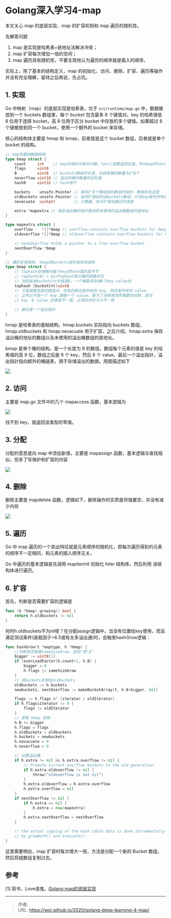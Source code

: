 # Golang深入学习4-map


本文关心 map 的底层实现、map 的扩容机制和 map 遍历的随机性。

<!--more-->

先解答问题

1. map 是实现是哈希表+链地址法解决冲突；
2. map 扩容每次增加一倍的空间；
3. map 遍历具有随机性，不要主观地认为遍历的顺序就是插入的顺序。

实际上，除了基本的结构定义，map 的初始化、访问、删除、扩容、遍历等操作并没有完全理解，留待之后再说，先占坑。

## 1. 实现

Go 中映射（map）的底层实现是哈希表，位于 `src/runtime/map.go` 中，数据被放到一个 buckets 数组里，每个 bucket 包含最多 8 个键值对。key 的哈希值低 8 位用于选择 bucket，高 8 位用于区分 bucket 中存放的多个键值。如果超过 8 个键被放到同一个 bucket，使用一个额外的 bucket 来存储。

核心的结构体主要是 hmap 和 bmap，前者就是这个 bucket 数组，后者就是单个 bucket 的结构。

```go
// map的基础数据结构
type hmap struct {
	count     int	 // map存储的元素对计数，len()函数返回此值，所以map的len()时间复杂度是O(1)
	flags     uint8  
	B         uint8  // buckets数组的长度，也就是桶的数量为2^B个
	noverflow uint16 // 溢出的桶的数量的近似值
	hash0     uint32 // hash种子

	buckets    unsafe.Pointer // 指向2^B个桶组成的数组的指针，数据存在这里
	oldbuckets unsafe.Pointer // 指向扩容前的旧buckets数组，只在map增长时有效
	nevacuate  uintptr        // 计数器，标示扩容后搬迁的进度

	extra *mapextra // 保存溢出桶的指针数组和未使用的溢出桶数组的首地址
}

type mapextra struct {
	overflow    *[]*bmap // overflow contains overflow buckets for hmap.buckets.
	oldoverflow *[]*bmap // oldoverflow contains overflow buckets for hmap.oldbuckets.

	// nextOverflow holds a pointer to a free overflow bucket.
	nextOverflow *bmap
}

// 桶的实现结构, hmap的buckets指针指向该结构
type bmap struct {
	// tophash存储桶内每个key的hash值的高字节
	// tophash[0] < minTopHash表示桶的疏散状态
	// 当前版本bucketCnt的值是8，一个桶最多存储8个key-value对
	tophash [bucketCnt]uint8
    // 下面紧跟存放的键值对，存放的格式是所有的 key，然后是所有的 value，
	// 之所以不是一个 key 跟随一个 value，是为了消除填充所需要的间隙，因为
    // key 与 value 的类型不一致，占用的内存大小不一致
    
	// 最后是一个溢出指针
}
```

hmap 是哈希表的基础结构，hmap.buckets 实际指向 buckets 数组，hmap.oldbuckets 和 hmap.nevacuate 用于扩容，之后介绍，hmap.extra 保存溢出桶的地址的数组以及未使用的溢出桶数组的首地址。

bmap 是单个桶的结构，是一个长度为 8 的数组，数组每个元素的值是 key 的哈希值的高 8 位，数组之后是 8 个 key，然后 8 个 value，最后一个溢出指针，溢出指针指向额外的桶链表，用于存储溢出的数据。用图描述如下

![](https://picped-1301226557.cos.ap-beijing.myqcloud.com/Go_20200725_1480383-20191104215659319-1712154558.jpg)

## 2. 访问

主要是 map.go 文件中的几个 mapaccess 函数，基本逻辑为

![](https://picped-1301226557.cos.ap-beijing.myqcloud.com/Go_20200725_7515493-599f9d40d5c56e61.webp)

找不到 key，就返回该类型的零值。

## 3. 分配

分配的意思是向 map 中添加新值，主要是 mapassign 函数，基本逻辑与查找相似，但多了写保护和扩容的内容

![](https://picped-1301226557.cos.ap-beijing.myqcloud.com/Go_20200725_7515493-54c06b9844da39bd.webp)

## 4. 删除

删除主要是 mapdelete 函数，逻辑如下，删除操作的实质是将值置空，并没有减少内存

![](https://picped-1301226557.cos.ap-beijing.myqcloud.com/Go_20200725_7515493-a3221dbfcd6249ab.webp)



## 5. 遍历

Go 中 map 遍历的一个突出特征就是元素顺序的随机化，即每次遍历得到的元素的顺序不一定相同，和元素的插入顺序无关。

Go 中遍历的基本逻辑是先调用 mapiterinit 初始化 hiter 结构体，然后利用 该结构体进行遍历。

## 6. 扩容

首先，判断是否需要扩容的逻辑是

```go
func (h *hmap) growing() bool {
    return h.oldbuckets != nil
}
```

何时h.oldbuckets不为nil呢？在分配assign逻辑中，当没有位置给key使用，而且满足测试条件(装载因子>6.5或有太多溢出通)时，会触发hashGrow逻辑：

```go
func hashGrow(t *maptype, h *hmap) {
    //判断是否需要sameSizeGrow，否则"真"扩
	bigger := uint8(1)
	if !overLoadFactor(h.count+1, h.B) {
		bigger = 0
		h.flags |= sameSizeGrow
	}
    // 将buckets复制给oldbuckets
	oldbuckets := h.buckets
	newbuckets, nextOverflow := makeBucketArray(t, h.B+bigger, nil)

	flags := h.flags &^ (iterator | oldIterator)
	if h.flags&iterator != 0 {
		flags |= oldIterator
	}
	// 更新 hmap 结构
	h.B += bigger
	h.flags = flags
	h.oldbuckets = oldbuckets
	h.buckets = newbuckets
	h.nevacuate = 0
	h.noverflow = 0

    // 设置溢出桶
	if h.extra != nil && h.extra.overflow != nil {
		// Promote current overflow buckets to the old generation.
		if h.extra.oldoverflow != nil {
			throw("oldoverflow is not nil")
		}
		h.extra.oldoverflow = h.extra.overflow
		h.extra.overflow = nil
	}
	if nextOverflow != nil {
		if h.extra == nil {
			h.extra = new(mapextra)
		}
		h.extra.nextOverflow = nextOverflow
	}

	// the actual copying of the hash table data is done incrementally
	// by growWork() and evacuate().
}
```

这里需要明白，map 扩容时每次增大一倍，方法是分配一个新的 Bucket 数组，然后将就数组复制过去。

## 参考

[1] 简书，Love语鬼，[Golang map的底层实现](https://www.jianshu.com/p/aa0d4808cbb8)

---

> 作者:   
> URL: https://wol.github.io/2020/golang-deep-learning-4-map/  

